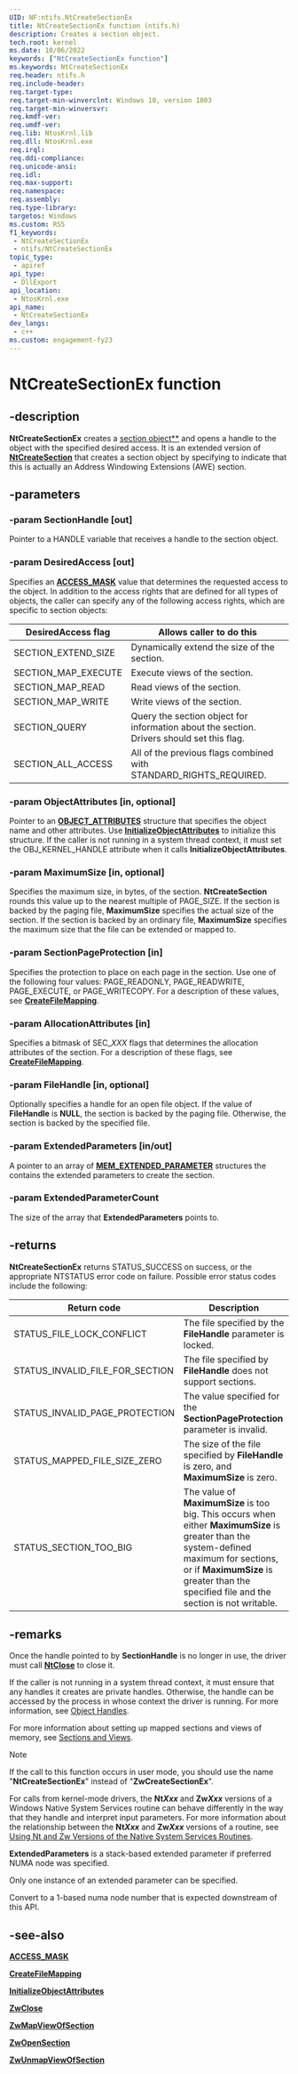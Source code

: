 ```yaml
---
UID: NF:ntifs.NtCreateSectionEx
title: NtCreateSectionEx function (ntifs.h)
description: Creates a section object.
tech.root: kernel
ms.date: 10/06/2022
keywords: ["NtCreateSectionEx function"]
ms.keywords: NtCreateSectionEx
req.header: ntifs.h
req.include-header: 
req.target-type: 
req.target-min-winverclnt: Windows 10, version 1803
req.target-min-winversvr: 
req.kmdf-ver: 
req.umdf-ver: 
req.lib: NtosKrnl.lib
req.dll: NtosKrnl.exe
req.irql: 
req.ddi-compliance: 
req.unicode-ansi: 
req.idl: 
req.max-support: 
req.namespace: 
req.assembly: 
req.type-library: 
targetos: Windows
ms.custom: RS5
f1_keywords:
 - NtCreateSectionEx
 - ntifs/NtCreateSectionEx
topic_type:
 - apiref
api_type:
 - DllExport
api_location:
 - NtosKrnl.exe
api_name:
 - NtCreateSectionEx
dev_langs:
 - c++
ms.custom: engagement-fy23
---
```


# NtCreateSectionEx function

## -description

**NtCreateSectionEx** creates a [section object**](/windows-hardware/drivers/kernel/section-objects-and-views) and opens a handle to the object with the specified desired access. It is an extended version of [**NtCreateSection**](nf-ntifs-ntcreatesection.md) that creates a section object by specifying to indicate that this is actually an Address Windowing Extensions (AWE) section.

## -parameters

### -param SectionHandle [out]

Pointer to a HANDLE variable that receives a handle to the section object.

### -param DesiredAccess [out]

Specifies an [**ACCESS_MASK**](/windows-hardware/drivers/kernel/access-mask) value that determines the requested access to the object. In addition to the access rights that are defined for all types of objects, the caller can specify any of the following access rights, which are specific to section objects:

|DesiredAccess flag|Allows caller to do this|
|---|---|
|SECTION_EXTEND_SIZE|Dynamically extend the size of the section.|
|SECTION_MAP_EXECUTE|Execute views of the section.|
|SECTION_MAP_READ|Read views of the section.|
|SECTION_MAP_WRITE|Write views of the section.|
|SECTION_QUERY|Query the section object for information about the section. Drivers should set this flag.|
|SECTION_ALL_ACCESS|All of the previous flags combined with STANDARD_RIGHTS_REQUIRED.|

### -param ObjectAttributes [in, optional]

Pointer to an [**OBJECT_ATTRIBUTES**](/windows/win32/api/ntdef/ns-ntdef-_object_attributes) structure that specifies the object name and other attributes. Use [**InitializeObjectAttributes**](/windows/win32/api/ntdef/nf-ntdef-initializeobjectattributes) to initialize this structure. If the caller is not running in a system thread context, it must set the OBJ_KERNEL_HANDLE attribute when it calls **InitializeObjectAttributes**.

### -param MaximumSize [in, optional]

Specifies the maximum size, in bytes, of the section. **NtCreateSection** rounds this value up to the nearest multiple of PAGE_SIZE. If the section is backed by the paging file, **MaximumSize** specifies the actual size of the section. If the section is backed by an ordinary file, **MaximumSize** specifies the maximum size that the file can be extended or mapped to.

### -param SectionPageProtection [in]

Specifies the protection to place on each page in the section. Use one of the following four values: PAGE_READONLY, PAGE_READWRITE, PAGE_EXECUTE, or PAGE_WRITECOPY. For a description of these values, see [**CreateFileMapping**](/windows/win32/api/winbase/nf-winbase-createfilemappinga).

### -param AllocationAttributes [in]

Specifies a bitmask of SEC_*XXX* flags that determines the allocation attributes of the section. For a description of these flags, see [**CreateFileMapping**](/windows/win32/api/winbase/nf-winbase-createfilemappinga).

### -param FileHandle [in, optional]

Optionally specifies a handle for an open file object. If the value of **FileHandle** is **NULL**, the section is backed by the paging file. Otherwise, the section is backed by the specified file.

### -param ExtendedParameters [in/out]

A pointer to an array of [**MEM_EXTENDED_PARAMETER**](../wdm/ns-wdm-mem_extended_parameter.md) structures the contains the extended parameters to create the section.

### -param ExtendedParameterCount

The size of the array that **ExtendedParameters** points to.

## -returns

**NtCreateSectionEx** returns STATUS_SUCCESS on success, or the appropriate NTSTATUS error code on failure. Possible error status codes include the following:

| Return code | Description |
| ----------- | ----------- |
| STATUS_FILE_LOCK_CONFLICT       | The file specified by the **FileHandle** parameter is locked. |
| STATUS_INVALID_FILE_FOR_SECTION | The file specified by **FileHandle** does not support sections. |
| STATUS_INVALID_PAGE_PROTECTION  | The value specified for the **SectionPageProtection** parameter is invalid. |
| STATUS_MAPPED_FILE_SIZE_ZERO    | The size of the file specified by **FileHandle** is zero, and **MaximumSize** is zero. |
| STATUS_SECTION_TOO_BIG          | The value of **MaximumSize** is too big. This occurs when either **MaximumSize** is greater than the system-defined maximum for sections, or if **MaximumSize** is greater than the specified file and the section is not writable. |

## -remarks

Once the handle pointed to by **SectionHandle** is no longer in use, the driver must call [**NtClose**](nf-ntifs-ntclose.md) to close it.

If the caller is not running in a system thread context, it must ensure that any handles it creates are private handles. Otherwise, the handle can be accessed by the process in whose context the driver is running. For more information, see [Object Handles](/windows-hardware/drivers/kernel/object-handles).

For more information about setting up mapped sections and views of memory, see [Sections and Views](/windows-hardware/drivers/ddi/_kernel/#sections-and-views).

> [!NOTE]
> If the call to this function occurs in user mode, you should use the name "**NtCreateSectionEx**" instead of "**ZwCreateSectionEx**".

For calls from kernel-mode drivers, the **Nt*Xxx*** and **Zw*Xxx*** versions of a Windows Native System Services routine can behave differently in the way that they handle and interpret input parameters. For more information about the relationship between the **Nt*Xxx*** and **Zw*Xxx*** versions of a routine, see [Using Nt and Zw Versions of the Native System Services Routines](/windows-hardware/drivers/kernel/using-nt-and-zw-versions-of-the-native-system-services-routines).

**ExtendedParameters** is a stack-based extended parameter if preferred NUMA node was specified.

Only one instance of an extended parameter can be specified.

Convert to a 1-based numa node number that is expected downstream of this API.

## -see-also

[**ACCESS_MASK**](/windows-hardware/drivers/kernel/access-mask)

[**CreateFileMapping**](/windows/win32/api/winbase/nf-winbase-createfilemappinga)

[**InitializeObjectAttributes**](/windows/win32/api/ntdef/nf-ntdef-initializeobjectattributes)

[**ZwClose**](nf-ntifs-ntclose.md)

[**ZwMapViewOfSection**](../wdm/nf-wdm-zwmapviewofsection.md)

[**ZwOpenSection**](../wdm/nf-wdm-zwopensection.md)

[**ZwUnmapViewOfSection**](../wdm/nf-wdm-zwunmapviewofsection.md)
